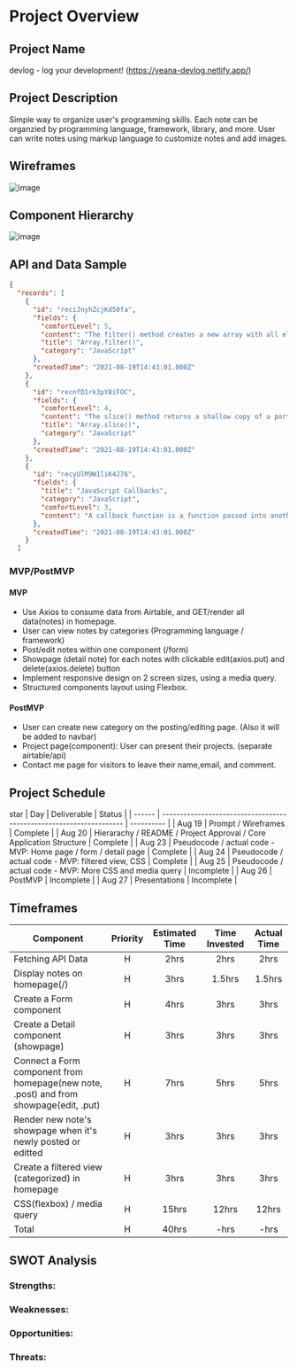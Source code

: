 # Project Overview

## Project Name

devlog - log your development! (https://yeana-devlog.netlify.app/)

## Project Description

Simple way to organize user's programming skills. Each note can be organzied by programming language, framework, library, and more. User can write notes using markup language to customize notes and add images.

## Wireframes

![image](https://user-images.githubusercontent.com/78275456/130250604-69180aa5-7f27-4961-897a-149db92bfa0b.png)

## Component Hierarchy

![image](https://user-images.githubusercontent.com/78275456/130250705-fdaa4035-46e2-4be8-963b-c563d77c69f8.png)

## API and Data Sample

```json
{
  "records": [
    {
      "id": "reciJnyhZcjKd50fa",
      "fields": {
        "comfortLevel": 5,
        "content": "The filter() method creates a new array with all elements that pass the test implemented by the provided function.",
        "title": "Array.filter()",
        "category": "JavaScript"
      },
      "createdTime": "2021-08-19T14:43:01.000Z"
    },
    {
      "id": "recnfD1rk3pY8iFOC",
      "fields": {
        "comfortLevel": 4,
        "content": "The slice() method returns a shallow copy of a portion of an array into a new array object selected from start to end (end not included) where start and end represent the index of items in that array. The original array will not be modified.",
        "title": "Array.slice()",
        "category": "JavaScript"
      },
      "createdTime": "2021-08-19T14:43:01.000Z"
    },
    {
      "id": "recyUlM9W1liK4J76",
      "fields": {
        "title": "JavaScript Callbacks",
        "category": "JavaScript",
        "comfortLevel": 3,
        "content": "A callback function is a function passed into another function as an argument, which is then invoked inside the outer function to complete some kind of routine or action.\n\nfunction greeting(name) {\n  alert('Hello ' + name);\n}\n\nfunction processUserInput(callback) {\n  var name = prompt('Please enter your name.');\n  callback(name);\n}\n\nprocessUserInput(greeting);"
      },
      "createdTime": "2021-08-19T14:43:01.000Z"
    }
  ]
```

### MVP/PostMVP

#### MVP

- Use Axios to consume data from Airtable, and GET/render all data(notes) in homepage.
- User can view notes by categories (Programming language / framework)
- Post/edit notes within one component (/form)
- Showpage (detail note) for each notes with clickable edit(axios.put) and delete(axios.delete) button
- Implement responsive design on 2 screen sizes, using a media query.
- Structured components layout using Flexbox.

#### PostMVP

- User can create new category on the posting/editing page. (Also it will be added to navbar)
- Project page(component): User can present their projects. (separate airtable/api)
- Contact me page for visitors to leave their name,email, and comment.

## Project Schedule

star
| Day | Deliverable | Status |
| ------ | ------------------------------------------------------------------- | ---------- |
| Aug 19 | Prompt / Wireframes | Complete |
| Aug 20 | Hierarachy / README / Project Approval / Core Application Structure | Complete |
| Aug 23 | Pseudocode / actual code - MVP: Home page / form / detail page | Complete |
| Aug 24 | Pseudocode / actual code - MVP: filtered view, CSS | Complete |
| Aug 25 | Pseudocode / actual code - MVP: More CSS and media query | Incomplete |
| Aug 26 | PostMVP | Incomplete |
| Aug 27 | Presentations | Incomplete |

## Timeframes

| Component                                                                             | Priority | Estimated Time | Time Invested | Actual Time |
| ------------------------------------------------------------------------------------- | :------: | :------------: | :-----------: | :---------: |
| Fetching API Data                                                                     |    H     |      2hrs      |     2hrs      |    2hrs     |
| Display notes on homepage(/)                                                          |    H     |      3hrs      |    1.5hrs     |   1.5hrs    |
| Create a Form component                                                               |    H     |      4hrs      |     3hrs      |    3hrs     |
| Create a Detail component (showpage)                                                  |    H     |      3hrs      |     3hrs      |    3hrs     |
| Connect a Form component from homepage(new note, .post) and from showpage(edit, .put) |    H     |      7hrs      |     5hrs      |    5hrs     |
| Render new note's showpage when it's newly posted or editted                          |    H     |      3hrs      |     3hrs      |    3hrs     |
| Create a filtered view (categorized) in homepage                                      |    H     |      3hrs      |     3hrs      |    3hrs     |
| CSS(flexbox) / media query                                                            |    H     |     15hrs      |     12hrs     |    12hrs    |
| Total                                                                                 |    H     |     40hrs      |     -hrs      |    -hrs     |

## SWOT Analysis

### Strengths:

### Weaknesses:

### Opportunities:

### Threats:
